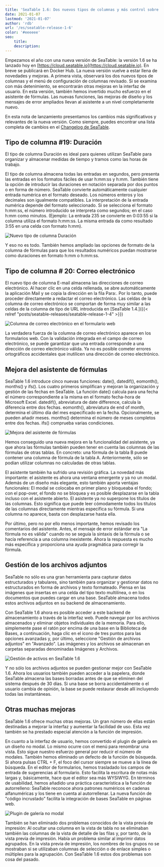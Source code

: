 ```yaml
---
title: 'SeaTable 1.6: Dos nuevos tipos de columnas y más control sobre las fórmulas y los anexos - SeaTable'
date: 2021-01-07
lastmod: '2021-01-07'
author: 'rdb'
url: '/es/seatable-release-1-6'
color: '#eeeeee'
seo:
    title:
    description:
---
```


Empezamos el año con una nueva versión de SeaTable: la versión 1.6 se ha lanzado hoy en [https://cloud.seatable.io](https://cloud.seatable.io). En breve se publicará en Docker Hub. La nueva versión vuelve a estar llena de novedades y mejoras. A primera vista, observará los dos nuevos tipos de columnas y el menú de configuración de columnas revisado. Si se examina con más detenimiento, se encontrarán otras mejoras en la interfaz de usuario. En esta versión, también hemos invertido mucho esfuerzo en el asistente de fórmulas. Las nuevas funciones, las mejoras de diseño y los mensajes de error ampliados llevan al asistente a un nivel completamente nuevo.

En esta nota de lanzamiento presentamos los cambios más significativos y relevantes de la nueva versión. Como siempre, puedes encontrar una lista completa de cambios en el [Changelog de SeaTable](https://seatable.io/docs/changelog/version-1-6/?lang=auto).

## Tipo de columna #19: Duración

El tipo de columna Duración es ideal para quienes utilizan SeaTable para organizar y almacenar medidas de tiempo y tramos como las horas de trabajo.

El tipo de columna almacena todas las entradas en segundos, pero presenta las entradas en los formatos fáciles de usar h:mm:ss y h:mm. También tiene la opción de introducir las duraciones en notación separada por dos puntos o en forma de número. SeaTable convierte automáticamente cualquier entrada numérica en el formato deseado. Los números enteros y los decimales son igualmente compatibles. La interpretación de la entrada numérica depende del formato seleccionado. Si se selecciona el formato h:mm:ss, el número introducido se interpreta como segundos; en el caso h:mm como minutos. (Ejemplo: La entrada 235 se convierte en 0:03:55 si la columna utiliza el formato h:mm:ss. La misma entrada da como resultado 3:55 en una celda con formato h:mm).

![Nuevo tipo de columna Duración](images/Column_Type_Duration.jpg)

Y eso no es todo. También hemos ampliado las opciones de formato de la columna de fórmulas para que los resultados numéricos puedan mostrarse como duraciones en formato h:mm o h:mm:ss.

## Tipo de columna # 20: Correo electrónico

El nuevo tipo de columna E-mail almacena las direcciones de correo electrónico. Al hacer clic en una celda rellenada, se abre automáticamente la aplicación Mail y se copia la dirección en la fila Para:. Por lo tanto, puede proceder directamente a redactar el correo electrónico. Las celdas de la columna de correo electrónico se comportan de forma muy similar a las celdas de la columna de tipo de URL introducida en [SeaTable 1.4.]({{< relref "posts/seatable-releases/seatable-release-1-4" >}})

![Columna de correo electrónico en el formulario web](images/Column_Type_Email_Form.jpg)

La verdadera fuerza de la columna de correo electrónico aparece en los formularios web. Con la validación integrada en el campo de correo electrónico, se puede garantizar que una entrada corresponde a una dirección de correo electrónico válida. Ya no es posible cometer errores ortográficos accidentales que inutilicen una dirección de correo electrónico.

## Mejora del asistente de fórmulas

SeaTable 1.6 introduce cinco nuevas funciones: date(), datedif(), eomonth(), months() y ifs(). Los cuatro primeros simplifican y mejoran la organización y gestión de las fechas en SeaTable. La función date() calcula para una fecha el número correspondiente a la misma en el formato fecha-hora de Microsoft Excel. datedif(), abreviatura de date difference, calcula la diferencia entre dos fechas. eomonth(), abreviatura de end of month, determina el último día del mes especificado en la fecha. Opcionalmente, se pueden añadir meses. months() determina el número de meses completos entre dos fechas. ifs() comprueba varias condiciones.

![Mejora del asistente de fórmulas](images/Improved_Formula_Wizard.jpg)

Hemos conseguido una nueva mejora en la funcionalidad del asistente, ya que ahora las fórmulas también pueden tener en cuenta las columnas de las fórmulas de otras tablas. En concreto: una fórmula de la tabla B puede contener una columna de fórmula de la tabla A. Anteriormente, sólo se podían utilizar columnas no calculadas de otras tablas.

El asistente también ha sufrido una revisión gráfica. La novedad más importante: el asistente es ahora una ventana emergente y ya no un modal. Además de un diseño más elegante, esto también aporta ventajas funcionales: El modal se colocaba en primer plano y bloqueaba el fondo; con el pop-over, el fondo no se bloquea y es posible desplazarse en la tabla incluso con el asistente abierto. El asistente ya no superpone los títulos de las columnas. Esto significa que puede leer cómodamente todos los títulos de las columnas directamente mientras especifica su fórmula. Si una columna no aparece, basta con desplazarse hasta ella.

Por último, pero no por ello menos importante, hemos revisado los comentarios del asistente. Antes, el mensaje de error estándar era "La fórmula no es válida" cuando no se seguía la sintaxis de la fórmula o se hacía referencia a una columna inexistente. Ahora la respuesta es mucho más específica y proporciona una ayuda pragmática para corregir la fórmula.

## Gestión de los archivos adjuntos

SeaTable no sólo es una gran herramienta para capturar datos estructurados y tabulares, sino también para organizar y gestionar datos no estructurados en forma de archivos y texto formateado. Piensa en las imágenes que insertas en una celda del tipo texto multilínea, o en los documentos que puedes cargar en una base. SeaTable almacena todos estos archivos adjuntos en su backend de almacenamiento.

Con SeaTable 1.6 ahora es posible acceder a este backend de almacenamiento a través de la interfaz web. Puede navegar por los archivos almacenados y eliminar objetos individuales de la memoria. Para ello, simplemente pase el ratón por encima de una base en la Biblioteca de Bases, a continuación, haga clic en el icono de tres puntos para las opciones avanzadas y, por último, seleccione "Gestión de archivos adjuntos" en "Avanzado". Las imágenes y los archivos se almacenan en carpetas separadas denominadas Imágenes y Archivos.

![Gestión de activos en SeaTable 1.6](images/Asset_Management.jpg)

Y no sólo los archivos adjuntos se pueden gestionar mejor con SeaTable 1.6. Ahora los usuarios también pueden acceder a la papelera, donde SeaTable almacena las bases borradas antes de que se eliminen del sistema después de 30 días. Si una base se borra accidentalmente o el usuario cambia de opinión, la base se puede restaurar desde allí incluyendo todas las instantáneas.

## Otras muchas mejoras

SeaTable 1.6 ofrece muchas otras mejoras. Un gran número de ellas están destinadas a mejorar la interfaz y aumentar la facilidad de uso. Esta vez también se ha prestado especial atención a la función de impresión.

En cuanto a la interfaz de usuario, hemos convertido el plugin de galería en un diseño no modal. Lo mismo ocurre con el menú para renombrar una vista. Esto sigue nuestro esfuerzo general por reducir el número de modales. También hemos eliminado un defecto de la función de búsqueda. Si ahora pulsas CTRL + F, el foco del cursor siempre se mueve a la línea de búsqueda. En el editor de formularios, hemos trasladado los campos de entrada de sugerencias al formulario. Esto facilita la escritura de notas más largas y, básicamente, hace que el editor sea más WYSIWYG. En términos de usabilidad, hemos añadido una práctica característica a la función de autorrelleno: SeaTable reconoce ahora patrones numéricos en cadenas alfanuméricas y los tiene en cuenta al autorrellenar. La nueva función de "código incrustado" facilita la integración de bases SeaTable en páginas web.

![Plugin de galería no modal](images/Non-modal_Gallery.jpg)

También se han eliminado dos problemas conocidos de la vista previa de impresión: Al ocultar una columna en la vista de tabla no se eliminaban también las columnas de la vista de detalle de las filas y, por tanto, de la vista previa de impresión. Había un problema similar al imprimir datos agrupados. En la vista previa de impresión, los nombres de los grupos no se mostraban si se utilizaban columnas de selección o de enlace simples o múltiples para la agrupación. Con SeaTable 1.6 estos dos problemas son cosa del pasado.
